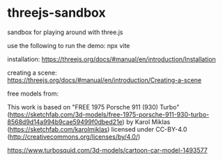 # threejs-sandbox
sandbox for playing around with three.js 

use the following to run the demo:
npx vite

installation:
https://threejs.org/docs/#manual/en/introduction/Installation

creating a scene:
https://threejs.org/docs/#manual/en/introduction/Creating-a-scene

free models from:

This work is based on "FREE 1975 Porsche 911 (930) Turbo" (https://sketchfab.com/3d-models/free-1975-porsche-911-930-turbo-8568d9d14a994b9cae59499f0dbed21e) by Karol Miklas (https://sketchfab.com/karolmiklas) licensed under CC-BY-4.0 (http://creativecommons.org/licenses/by/4.0/)

https://www.turbosquid.com/3d-models/cartoon-car-model-1493577